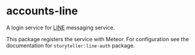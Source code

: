 # accounts-line

A login service for [LINE](https://line.me) messaging service.

This package registers the service with Meteor. For configuration see the documentation for `storyteller:line-auth` package.